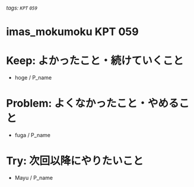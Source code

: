 ###### tags: `KPT` `059`

# imas_mokumoku KPT 059

# Keep: よかったこと・続けていくこと

- hoge / P_name

# Problem: よくなかったこと・やめること

- fuga / P_name

# Try: 次回以降にやりたいこと

- Mayu / P_name
